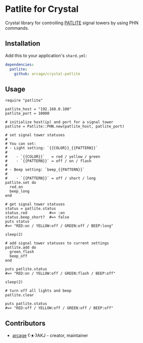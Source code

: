 # Patlite for Crystal

Crystal library for controlling [PATLITE](http://www.patlite.com/) signal towers by using PHN commands.

## Installation

Add this to your application's `shard.yml`:

```yaml
dependencies:
  patlite:
    github: arcage/crystal-patlite
```

## Usage

```crystal
require "patlite"

patlite_host = "192.168.0.100"
patlite_port = 10000

# initialize host(ip) and port for a signal tower
patlite = Patlite::PHN.new(patlite_host, patlite_port)

# set signal tower statuses
#
# You can set:
# - Light setting: `{{COLOR}}_{{PATTERN}}`
#
#    - `{{COLOR}}`   = red / yellow / green
#    - `{{PATTERN}}` = off / on / flash
#
# - Beep setting: `beep_{{PATTERN}}`
#
#    - `{{PATTERN}}` = off / short / long
patlite.set do
  red_on
  beep_long
end

# get signal tower statuses
status = patlite.status
status.red          #=> :on
status.beep_short?  #=> false
puts status
#=> "RED:on / YELLOW:off / GREEN:off / BEEP:long"

sleep(2)

# add signal tower statuses to current settings
patlite.add do
  green_flash
  beep_off
end

puts patlite.status
#=> "RED:on / YELLOW:off / GREEN:flash / BEEP:off"

sleep(2)

# turn off all lights and beep
patlite.clear

puts patlite.status
#=> "RED:off / YELLOW:off / GREEN:off / BEEP:off"
```

## Contributors

- [arcage](https://github.com/arcage) ʕ·ᴥ·ʔAKJ - creator, maintainer
